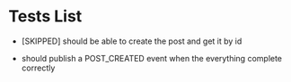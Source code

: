 # Tests List

- [SKIPPED] should be able to create the post and get it by id

- should publish a POST_CREATED event when the everything complete correctly
